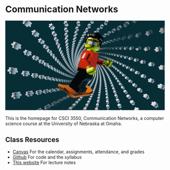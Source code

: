 # Communication Networks


![Communication Networks Splash Image](./images/CommNetworks.png)

This is the homepage for  CSCI 3550, Communication Networks, a computer science course at the University of Nebraska at Omaha.

## Class Resources
* [Canvas](https://unomaha.instructure.com/) For the calendar, assignments, attendance, and grades
* [Github](https://github.com/c3550) For code and the syllabus
* [This website](https://net.ricks.io) For lecture notes

